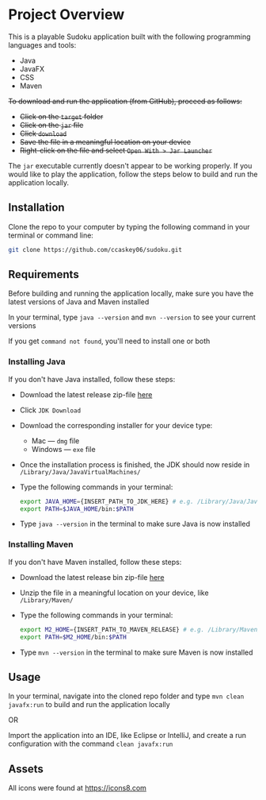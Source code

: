 # Project Overview

This is a playable Sudoku application built with the following programming languages and tools:
 * Java
 * JavaFX
 * CSS
 * Maven

~~To download and run the application (from GitHub), proceed as follows:~~
 * ~~Click on the ```target``` folder~~
 * ~~Click on the ```jar``` file~~
 * ~~Click ```download```~~
 * ~~Save the file in a meaningful location on your device~~
 * ~~Right-click on the file and select ```Open With > Jar Launcher```~~

The ```jar``` executable currently doesn't appear to be working properly. If you would like to play the application, follow the steps below to build and run the application locally.

## Installation

Clone the repo to your computer by typing the following command in your terminal or command line:

```bash
git clone https://github.com/ccaskey06/sudoku.git
```

## Requirements

Before building and running the application locally, make sure you have the latest versions of Java and Maven installed

In your terminal, type ```java --version``` and ```mvn --version``` to see your current versions

If you get ```command not found```, you'll need to install one or both

### Installing Java

If you don't have Java installed, follow these steps:

 * Download the latest release zip-file [here](https://www.oracle.com/java/technologies/javase-downloads.html)
  * Click ```JDK Download```
  * Download the corresponding installer for your device type:
    * Mac — ```dmg``` file
    * Windows — ```exe``` file
  * Once the installation process is finished, the JDK should now reside in ```/Library/Java/JavaVirtualMachines/```
  * Type the following commands in your terminal:

    ```bash
    export JAVA_HOME={INSERT_PATH_TO_JDK_HERE} # e.g. /Library/Java/JavaVirtualMachines/jdk-{version}.jdk/Contents/Home
    export PATH=$JAVA_HOME/bin:$PATH
    ```

  * Type ```java --version``` in the terminal to make sure Java is now installed

### Installing Maven

If you don't have Maven installed, follow these steps:

 * Download the latest release bin zip-file [here](https://maven.apache.org/download.cgi)
 * Unzip the file in a meaningful location on your device, like ```/Library/Maven/```
 * Type the following commands in your terminal:

   ```bash
   export M2_HOME={INSERT_PATH_TO_MAVEN_RELEASE} # e.g. /Library/Maven/apache-maven-{version}
   export PATH=$M2_HOME/bin:$PATH
   ```

 * Type ```mvn --version``` in the terminal to make sure Maven is now installed

## Usage

In your terminal, navigate into the cloned repo folder and type ```mvn clean javafx:run``` to build and run the application locally

OR

Import the application into an IDE, like Eclipse or IntelliJ, and create a run configuration with the command ```clean javafx:run```

## Assets

All icons were found at https://icons8.com
